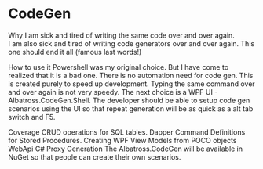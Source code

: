 # CodeGen

Why
	I am sick and tired of writing the same code over and over again.  
	I am also sick and tired of writing code generators over and over again.
	This one should end it all (famous last words!)
	
How to use it
	Powershell was my original choice. But I have come to realized that it is a bad one.  There is no automation need for code gen.  This is created purely to speed up development.  Typing the same command over and over again is not very speedy.
	The next choice is a WPF UI - Albatross.CodeGen.Shell.  The developer should be able to setup code gen scenarios using the UI so that repeat generation will be as quick as a alt tab switch and F5.
	
Coverage
	CRUD operations for SQL tables.
	Dapper Command Definitions for Stored Procedures.
	Creating WPF View Models from POCO objects
	WebApi C# Proxy Generation
	The Albatross.CodeGen will be available in NuGet so that people can create their own scenarios.
	
	
	
	
